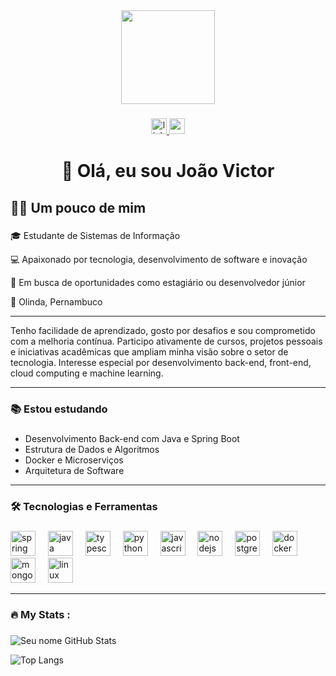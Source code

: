 <div align="center">
  <img height="150" src="https://media.giphy.com/media/M9gbBd9nbDrOTu1Mqx/giphy.gif"  />
</div>

###

<div align="center">
  <a href="https://www.linkedin.com/in/joao-victor-azevedo-181-sena" target="_blank">
    <img src="https://img.shields.io/static/v1?message=LinkedIn&logo=linkedin&label=&color=0077B5&logoColor=white&labelColor=&style=for-the-badge" height="25" alt="linkedin logo" />
  </a>
  <a href="mailto:jonoffice37@gmail.com">
    <img src="https://img.shields.io/static/v1?message=Gmail&logo=gmail&label=&color=D14836&logoColor=white&labelColor=&style=for-the-badge" height="25" alt="gmail logo" />
  </a>
</div>

###

<h1 align="center">👋 Olá, eu sou João Victor </h1>

###

<h2 align="left">👩‍💻  Um pouco de mim</h2>

###

<p align="left">🎓 Estudante de Sistemas de Informação</p>
<p align="left">💻 Apaixonado por tecnologia, desenvolvimento de software e inovação </p>
<p align="left">🚀 Em busca de oportunidades como estagiário ou desenvolvedor júnior </p>
<p align="left">📍 Olinda, Pernambuco  </p>

--- 

<p align="left"> Tenho facilidade de aprendizado, gosto por desafios e sou comprometido com a melhoria contínua. Participo ativamente de cursos, projetos pessoais e iniciativas acadêmicas que ampliam minha visão sobre o setor de tecnologia. Interesse especial por desenvolvimento back-end, front-end, cloud computing e machine learning. </p>

--- 

###

<h3 align="left"> 📚 Estou estudando</h3>

###

- Desenvolvimento Back-end com Java e Spring Boot  
- Estrutura de Dados e Algoritmos  
- Docker e Microserviços  
- Arquitetura de Software

--- 

###

<h3 align="left">🛠️ Tecnologias e Ferramentas</h3>

###

<div align="left">
  <img src="https://cdn.jsdelivr.net/gh/devicons/devicon/icons/spring/spring-original.svg" height="40" alt="spring logo"  />
  <img width="12" />
  <img src="https://cdn.jsdelivr.net/gh/devicons/devicon/icons/java/java-original.svg" height="40" alt="java logo"  />
  <img width="12" />
  <img src="https://cdn.jsdelivr.net/gh/devicons/devicon/icons/typescript/typescript-plain.svg" height="40" alt="typescript logo"  />
  <img width="12" />
  <img src="https://cdn.jsdelivr.net/gh/devicons/devicon/icons/python/python-original.svg" height="40" alt="python logo"  />
  <img width="12" />
  <img src="https://cdn.jsdelivr.net/gh/devicons/devicon/icons/javascript/javascript-plain.svg" height="40" alt="javascript logo"  />
  <img width="12" />
  <img src="https://cdn.jsdelivr.net/gh/devicons/devicon/icons/nodejs/nodejs-original.svg" height="40" alt="nodejs logo"  />
  <img width="12" />
  <img src="https://cdn.jsdelivr.net/gh/devicons/devicon/icons/postgresql/postgresql-plain.svg" height="40" alt="postgresql logo"  />
  <img width="12" />
  <img src="https://cdn.jsdelivr.net/gh/devicons/devicon/icons/docker/docker-plain.svg" height="40" alt="docker logo"  />
  <img width="12" />
  <img src="https://cdn.jsdelivr.net/gh/devicons/devicon/icons/mongodb/mongodb-original.svg" height="40" alt="mongodb logo"  />
  <img width="12" />
  <img src="https://cdn.jsdelivr.net/gh/devicons/devicon/icons/linux/linux-original.svg" height="40" alt="linux logo"  />
</div>

--- 

###

<h3 align="left">🔥   My Stats :</h3>

###

![Seu nome GitHub Stats](https://github-readme-stats.vercel.app/api?username=JoaoAzevedo184&show_icons=true&theme=radical)

![Top Langs](https://github-readme-stats.vercel.app/api/top-langs/?username=JoaoAzevedo184&layout=compact&theme=radical)

